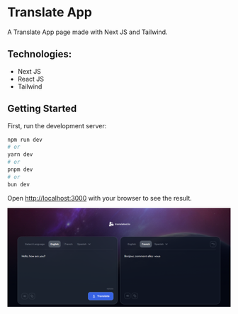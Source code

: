 # Translate App

A Translate App page made with Next JS and Tailwind. 

## Technologies:

* Next JS
* React JS
* Tailwind

## Getting Started

First, run the development server:

```bash
npm run dev
# or
yarn dev
# or
pnpm dev
# or
bun dev
```

Open [http://localhost:3000](http://localhost:3000) with your browser to see the result.

![Screenshot 1](https://github.com/nacho1520/translate-app/blob/main/public/Shot.png)
